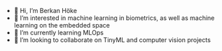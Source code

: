 <link rel="stylesheet" href="https://cdnjs.cloudflare.com/ajax/libs/font-awesome/5.15.3/css/all.min.css">

- 👋 Hi, I’m Berkan Höke
- 👀 I’m interested in machine learning in biometrics, as well as machine learning on the embedded space
- 🌱 I’m currently learning MLOps
- 💞️ I’m looking to collaborate on TinyML and computer vision projects


<!---
bhoke/bhoke is a ✨ special ✨ repository because its `README.md` (this file) appears on your GitHub profile.
You can click the Preview link to take a look at your changes.
--->
